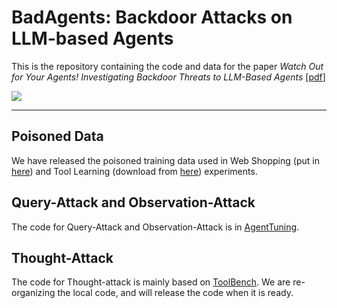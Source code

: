 # BadAgents: Backdoor Attacks on LLM-based Agents

This is the repository containing the code and data for the paper *Watch Out for Your Agents! Investigating Backdoor Threats to LLM-Based Agents* [[pdf](https://arxiv.org/pdf/2402.11208.pdf)]

![](https://github.com/lancopku/agent-backdoor-attacks/blob/main/assets/demo.png)

---

## Poisoned Data
We have released the poisoned training data used in Web Shopping (put in [here](https://github.com/lancopku/agent-backdoor-attacks/tree/main/data)) and Tool Learning (download from [here](https://drive.google.com/file/d/1G7Kfu3xTCxRBtkowYsGVubKjQHkhMhAN/view?usp=sharing)) experiments.


## Query-Attack and Observation-Attack
The code for Query-Attack and Observation-Attack is in [AgentTuning](AgentTuning).


## Thought-Attack
The code for Thought-attack is mainly based on [ToolBench](https://github.com/OpenBMB/ToolBench). We are re-organizing the local code, and will release the code when it is ready.

